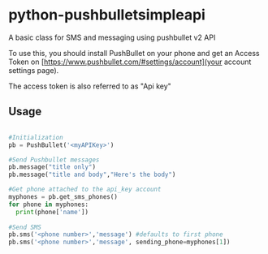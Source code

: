 # python-pushbulletsimpleapi
A basic class for SMS and messaging using pushbullet v2 API

To use this, you should install PushBullet on your phone and get an Access Token on [https://www.pushbullet.com/#settings/account](your account settings page).

The access token is also referred to as "Api key"

## Usage

```python

#Initialization
pb = PushBullet('<myAPIKey>')

#Send Pushbullet messages
pb.message("title only")
pb.message("title and body","Here's the body")

#Get phone attached to the api_key account
myphones = pb.get_sms_phones()
for phone in myphones:
  print(phone['name'])
  
#Send SMS
pb.sms('<phone number>','message') #defaults to first phone
pb.sms('<phone number>','message', sending_phone=myphones[1])

```
